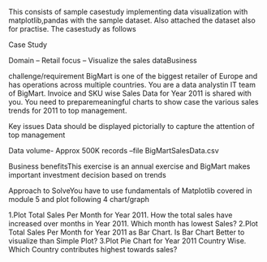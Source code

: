 This consists of sample casestudy implementing data visualization with matplotlib,pandas with the sample dataset.
Also attached the dataset also for practise. The casestudy as follows
 

Case Study

Domain – Retail 
focus – Visualize the sales dataBusiness 

challenge/requirement
BigMart is one of the biggest retailer of Europe and has operations across multiple countries. You are a data analystin IT team of BigMart. 
Invoice and SKU wise Sales Data for Year 2011 is shared with you. 
You need to preparemeaningful charts to show case the various sales trends for 2011 to top management. 

Key issues
Data should be displayed pictorially to capture the attention of top management

Data volume-
Approx 500K records –file BigMartSalesData.csv

Business benefitsThis exercise is an annual exercise and BigMart makes important investment decision based on trends

Approach to SolveYou have to use fundamentals of Matplotlib covered in module 5 and plot following 4 chart/graph

1.Plot Total Sales Per Month for Year 2011.  How the total sales have increased over months in Year 2011. Which month has lowest Sales?
2.Plot Total Sales Per Month for Year 2011 as Bar Chart.  Is Bar Chart Better to visualize than Simple Plot?
3.Plot Pie Chart for Year 2011 Country Wise. Which Country contributes highest towards sales?
